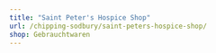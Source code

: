 ```yaml
---
title: "Saint Peter's Hospice Shop"
url: /chipping-sodbury/saint-peters-hospice-shop/
shop: Gebrauchtwaren
---
```

